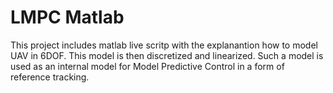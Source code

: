 LMPC Matlab
==========
This project includes matlab live scritp with the explanantion how to model UAV in 6DOF. This model is then discretized and linearized. Such a model is used as an internal model for Model Predictive Control in a form of reference tracking. 
